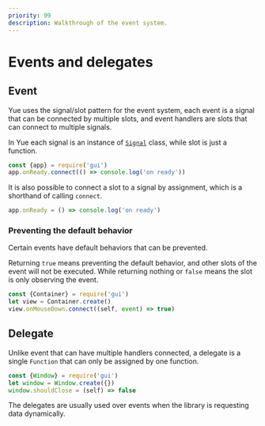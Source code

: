 ```yaml
---
priority: 99
description: Walkthrough of the event system.
---
```

# Events and delegates

## Event

Yue uses the signal/slot pattern for the event system, each event is a signal
that can be connected by multiple slots, and event handlers are slots that can
connect to multiple signals.

In Yue each signal is an instance of [`Signal`](../api/signal.html) class,
while slot is just a function.

```js
const {app} = require('gui')
app.onReady.connect(() => console.log('on ready'))
```

It is also possible to connect a slot to a signal by assignment, which is a
shorthand of calling `connect`.

```js
app.onReady = () => console.log('on ready')
```

### Preventing the default behavior

Certain events have default behaviors that can be prevented.

Returning `true` means preventing the default behavior, and other slots of the
event will not be executed. While returning nothing or `false` means the slot
is only observing the event.

```js
const {Container} = require('gui')
let view = Container.create()
view.onMouseDown.connect((self, event) => true)
```

## Delegate

Unlike event that can have multiple handlers connected, a delegate is a single
`Function` that can only be assigned by one function.

```js
const {Window} = require('gui')
let window = Window.create({})
window.shouldClose = (self) => false
```

The delegates are usually used over events when the library is requesting data
dynamically.
